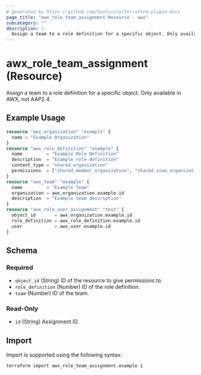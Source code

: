 ```yaml
---
# generated by https://github.com/hashicorp/terraform-plugin-docs
page_title: "awx_role_team_assignment Resource - awx"
subcategory: ""
description: |-
  Assign a team to a role definition for a specific object. Only available in AWX, not AAP2.4.
---
```


# awx_role_team_assignment (Resource)

Assign a team to a role definition for a specific object. Only available in AWX, not AAP2.4.

## Example Usage

```terraform
resource "awx_organization" "example" {
  name = "Example Organization"
}
resource "awx_role_definition" "example" {
  name         = "Example Role Definition"
  description  = "Example role definition"
  content_type = "shared.organization"
  permissions  = ["shared.member_organization", "shared.view_organization"]
}
resource "awx_team" "example" {
  name         = "Example Team"
  organization = awx_organization.example.id
  description  = "Example team description"
}
resource "awx_role_user_assignment" "test" {
  object_id       = awx_organization.example.id
  role_definition = awx_role_definition.example.id
  user            = awx_user.example.id
}
```

<!-- schema generated by tfplugindocs -->
## Schema

### Required

- `object_id` (String) ID of the resource to give permissions to.
- `role_definition` (Number) ID of the role definition.
- `team` (Number) ID of the team.

### Read-Only

- `id` (String) Assignment ID.

## Import

Import is supported using the following syntax:

```shell
terraform import awx_role_team_assignment.example 1
```
